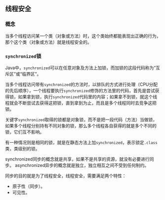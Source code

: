 ## 线程安全

### 概念

  当多个线程访问某一个类（对象或方法）时，这个类始终都能表现出正确的行为，那个这个类（对象或方法）就是线程安全的。
  
### `synchronized`锁

Java中，`synchronized`可以在任意对象及方法上加锁，而加锁的这段代码称为“互斥区”或“临界区”。

当多个线程访问带有`synchronized`的方法时，以排队的方式进行处理（CPU分配的先后顺序），一个线程要执行`synchronized`修饰的方法里的代码，首先是尝试获得锁，如果拿到锁，执行`synchronized`代码里的内容；如果拿不到锁，就这个线程就会不断尝试去获得这把锁，直到拿到为止，而且是多个线程同时去竞争这把锁。

关键字`synchronized`取得的锁都是对象锁，而不是把一段代码（方法）当做锁，如果多个线程分别持有不同对象的锁，那么多个线程各自获得的就是多个不同的锁，它们互不影响。

有一种情况则是相同的锁，就是在静态方法上加`synchronized`，表示锁定`.class`类，类级别的锁。

synchronized同步的概念就是共享，如果不是共享的资源，就没有必要进行同步。
asynchronized异步的概念就是独立，独立相互之间不受到任何制约。

同步的目的就是为了线程安全，线程安全，需要满足两个特性：
* 原子性（同步）。
* 可见性。
